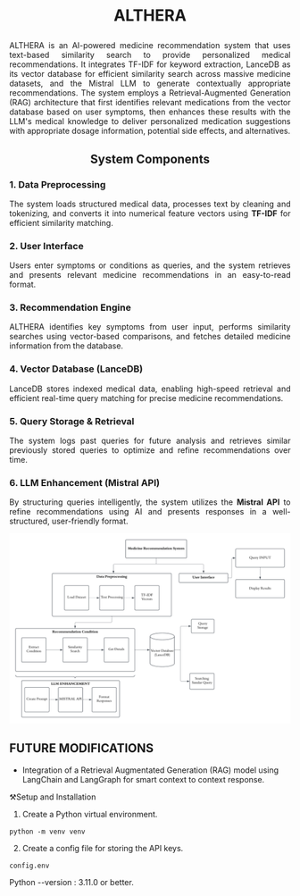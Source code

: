 <h1><p align="center">ALTHERA</p></h1>
<p align="justify">ALTHERA is an AI-powered medicine recommendation system that uses text-based similarity search to provide personalized medical recommendations. It integrates TF-IDF for keyword extraction, LanceDB as its vector database for efficient similarity search across massive medicine datasets, and the Mistral LLM to generate contextually appropriate recommendations. The system employs a Retrieval-Augmented Generation (RAG) architecture that first identifies relevant medications from the vector database based on user symptoms, then enhances these results with the LLM's medical knowledge to deliver personalized medication suggestions with appropriate dosage information, potential side effects, and alternatives.</p>

<h2><p align="center">System Components</p></h2>

<h3><p align="justify">1. Data Preprocessing</p></h3>
<p align="justify">The system loads structured medical data, processes text by cleaning and tokenizing, and converts it into numerical feature vectors using <strong>TF-IDF</strong> for efficient similarity matching.</p>

<h3><p align="justify">2. User Interface</p></h3>
<p align="justify">Users enter symptoms or conditions as queries, and the system retrieves and presents relevant medicine recommendations in an easy-to-read format.</p>

<h3><p align="justify">3. Recommendation Engine</p></h3>
<p align="justify">ALTHERA identifies key symptoms from user input, performs similarity searches using vector-based comparisons, and fetches detailed medicine information from the database.</p>

<h3><p align="justify">4. Vector Database (LanceDB)</p></h3>
<p align="justify">LanceDB stores indexed medical data, enabling high-speed retrieval and efficient real-time query matching for precise medicine recommendations.</p>

<h3><p align="justify">5. Query Storage & Retrieval</p></h3>
<p align="justify">The system logs past queries for future analysis and retrieves similar previously stored queries to optimize and refine recommendations over time.</p>

<h3><p align="justify">6. LLM Enhancement (Mistral API)</p></h3>
<p align="justify">By structuring queries intelligently, the system utilizes the <strong>Mistral API</strong> to refine recommendations using AI and presents responses in a well-structured, user-friendly format.</p>



<img src = 'Readme Pics/LLM Architecture.jpg'>

<h2>FUTURE MODIFICATIONS</h2>

- Integration of a Retrieval Augmentated Generation (RAG) model using LangChain and LangGraph for smart context to context response.


⚒️Setup and Installation
1. Create a Python virtual environment.
```
python -m venv venv
```
2. Create a config file for storing the API keys.
```
config.env
```

Python --version : 3.11.0 or better.




